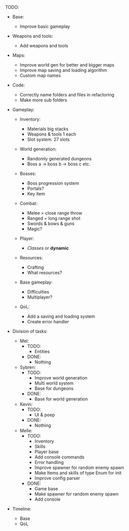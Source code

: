 TODO:

- Base:
    * Improve basic gameplay

- Weapons and tools:
    * Add weapons and tools

- Maps:
    * Improve world gen for better and bigger maps
    * Improve map saving and loading algorithm
    * Custom map names

- Code:
    * Correctly name folders and files in refactoring
    * Make more sub folders

- Gameplay:
    - Inventory:
        * Materials big stacks
        * Weapons & tools 1 each
        * Slot system: 27 slots

    - World generation:
        * Randomly generated dungeons
        * Boss a -> boss b -> boss c etc.

    - Bosses:
        * Boss progression system
        * Portals?
        * Key item

    - Combat:
        * Melee = close range throw
        * Ranged = long range shot
        * Swords & bows & guns
        * Magic?

    - Player:
        * <i>Classes</i> or <b>dynamic</b>

    - Resources:
        * Crafting
        * What resources?

    - Base gameplay:
        * Difficulties
        * Multiplayer?

    - QoL:
        * Add a saving and loading system
        * Create error handler

- Division of tasks:
    * Mel:
        * TODO:
            - Entities
        * DONE:
            - Nothing
    * Sybren:
        * TODO:
            - Improve world generation
            - Multi world system
            - Base for dungeons
        * DONE:
            - Base for world generation
    * Kevin:
        * TODO:
            - UI & poep
        * DONE:
            - Nothing
    * Melle:
        * TODO:
            - Inventory
            - Skills
            - Player base
            - Add console commands
            - Error handling
            - Improve spawner for random enemy spawn
            - Make Items and skills of type Enum for init
            - Improve config parser
        * DONE:
            - Game base
            - Make spawner for random enemy spawn
            - Add console

- Timeline:
    * Base
    * QoL